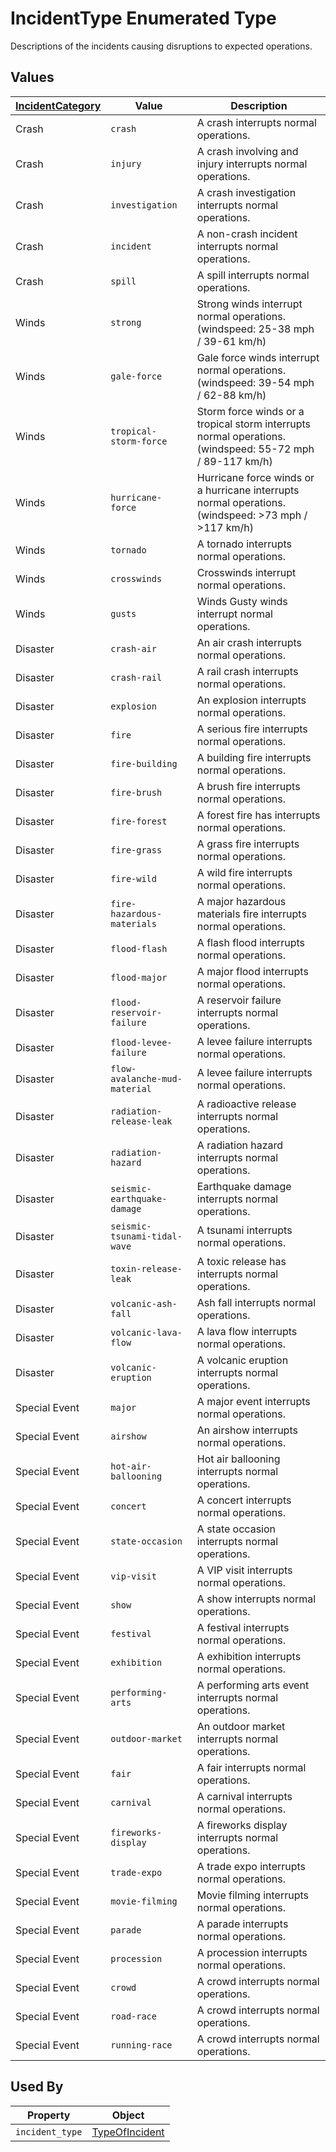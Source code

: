# IncidentType Enumerated Type
Descriptions of the incidents causing disruptions to expected operations.

## Values
[IncidentCategory](/spec-content/enumerated-types/IncidentCategory.md) | Value  | Description
--- | --- | -- 
Crash | `crash` |  A crash interrupts normal operations.
Crash | `injury` | A crash involving and injury interrupts normal operations. 
Crash | `investigation` | A crash investigation interrupts normal operations. 
Crash | `incident` | A non-crash incident interrupts normal operations.
Crash | `spill` | A spill interrupts normal operations.
Winds | `strong` | Strong winds interrupt normal operations. (windspeed: 25-38 mph / 39-61 km/h)
Winds | `gale-force` | Gale force winds interrupt normal operations. (windspeed: 39-54 mph / 62-88 km/h)
Winds | `tropical-storm-force` | Storm force winds or a tropical storm interrupts normal operations. (windspeed: 55-72 mph / 89-117 km/h)
Winds | `hurricane-force` | Hurricane force winds or a hurricane interrupts normal operations. (windspeed: >73 mph / >117 km/h)
Winds | `tornado` | A tornado interrupts normal operations. 
Winds | `crosswinds` | Crosswinds interrupt normal operations.
Winds | `gusts` | Winds	Gusty winds interrupt normal operations.
Disaster | `crash-air` | An air crash interrupts normal operations.
Disaster | `crash-rail` | A rail crash interrupts normal operations.
Disaster | `explosion` | An explosion interrupts normal operations.
Disaster | `fire` | A serious fire interrupts normal operations.
Disaster | `fire-building` | A building fire interrupts normal operations.
Disaster | `fire-brush` | A brush fire interrupts normal operations.
Disaster | `fire-forest` | A forest fire has interrupts normal operations.
Disaster | `fire-grass` | A grass fire interrupts normal operations.
Disaster | `fire-wild` | A wild fire interrupts normal operations.
Disaster | `fire-hazardous-materials` | A major hazardous materials fire interrupts normal operations.
Disaster | `flood-flash` | A flash flood interrupts normal operations.
Disaster | `flood-major` | A major flood interrupts normal operations.
Disaster | `flood-reservoir-failure` | A reservoir failure interrupts normal operations.
Disaster | `flood-levee-failure` | A levee failure interrupts normal operations.
Disaster | `flow-avalanche-mud-material` | A levee failure interrupts normal operations.
Disaster | `radiation-release-leak` | A radioactive release interrupts normal operations.
Disaster | `radiation-hazard` | A radiation hazard interrupts normal operations.
Disaster | `seismic-earthquake-damage` | Earthquake damage interrupts normal operations.
Disaster | `seismic-tsunami-tidal-wave` | A tsunami interrupts normal operations.
Disaster | `toxin-release-leak` | A toxic release has interrupts normal operations.
Disaster | `volcanic-ash-fall` | Ash fall interrupts normal operations.
Disaster | `volcanic-lava-flow` | A lava flow interrupts normal operations.
Disaster | `volcanic-eruption` | A volcanic eruption interrupts normal operations.
Special Event | `major` | A major event interrupts normal operations.
Special Event | `airshow` | An airshow interrupts normal operations.
Special Event | `hot-air-ballooning` | Hot air ballooning interrupts normal operations.
Special Event | `concert` | A concert interrupts normal operations.
Special Event | `state-occasion` | A state occasion interrupts normal operations.
Special Event | `vip-visit` | A VIP visit interrupts normal operations.
Special Event | `show` | A show interrupts normal operations.
Special Event | `festival` | A festival interrupts normal operations.
Special Event | `exhibition` | A exhibition interrupts normal operations.
Special Event | `performing-arts` | A performing arts event interrupts normal operations.
Special Event | `outdoor-market` | An outdoor market interrupts normal operations.
Special Event | `fair` | A fair interrupts normal operations.
Special Event | `carnival` | A carnival interrupts normal operations.
Special Event | `fireworks-display` | A fireworks display interrupts normal operations.
Special Event | `trade-expo` | A trade expo interrupts normal operations.
Special Event | `movie-filming` | Movie filming interrupts normal operations.
Special Event | `parade` | A parade interrupts normal operations.
Special Event | `procession` | A procession interrupts normal operations.
Special Event | `crowd` | A crowd interrupts normal operations.
Special Event | `road-race` | A crowd interrupts normal operations.
Special Event | `running-race` | A crowd interrupts normal operations.

## Used By
Property | Object
--- | ---
`incident_type` | [TypeOfIncident](/spec-content/objects/TypeOfIncident.md)
